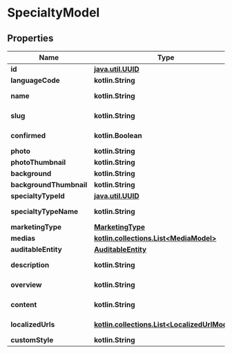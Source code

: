
# SpecialtyModel

## Properties
Name | Type | Description | Notes
------------ | ------------- | ------------- | -------------
**id** | [**java.util.UUID**](java.util.UUID.md) |  |  [optional]
**languageCode** | **kotlin.String** |  |  [optional]
**name** | **kotlin.String** |  |  [optional] [readonly]
**slug** | **kotlin.String** |  |  [optional] [readonly]
**confirmed** | **kotlin.Boolean** |  |  [optional] [readonly]
**photo** | **kotlin.String** |  |  [optional]
**photoThumbnail** | **kotlin.String** |  |  [optional]
**background** | **kotlin.String** |  |  [optional]
**backgroundThumbnail** | **kotlin.String** |  |  [optional]
**specialtyTypeId** | [**java.util.UUID**](java.util.UUID.md) |  |  [optional]
**specialtyTypeName** | **kotlin.String** |  |  [optional] [readonly]
**marketingType** | [**MarketingType**](MarketingType.md) |  |  [optional]
**medias** | [**kotlin.collections.List&lt;MediaModel&gt;**](MediaModel.md) |  |  [optional]
**auditableEntity** | [**AuditableEntity**](AuditableEntity.md) |  |  [optional]
**description** | **kotlin.String** |  |  [optional] [readonly]
**overview** | **kotlin.String** |  |  [optional] [readonly]
**content** | **kotlin.String** |  |  [optional] [readonly]
**localizedUrls** | [**kotlin.collections.List&lt;LocalizedUrlModel&gt;**](LocalizedUrlModel.md) |  |  [optional] [readonly]
**customStyle** | **kotlin.String** |  |  [optional]



